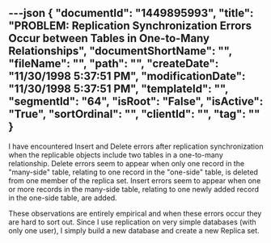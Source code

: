 ---json
{
  "documentId": "1449895993",
  "title": "PROBLEM: Replication Synchronization Errors Occur between Tables in One-to-Many Relationships",
  "documentShortName": "",
  "fileName": "",
  "path": "",
  "createDate": "11/30/1998 5:37:51 PM",
  "modificationDate": "11/30/1998 5:37:51 PM",
  "templateId": "",
  "segmentId": "64",
  "isRoot": "False",
  "isActive": "True",
  "sortOrdinal": "",
  "clientId": "",
  "tag": ""
}
---

I have encountered Insert and Delete errors after replication synchronization when the replicable objects include two tables in a one-to-many relationship. Delete errors seem to appear when only one record in the &quot;many-side&quot; table, relating to one record in the &quot;one-side&quot; table, is deleted from one member of the replica set. Insert errors seem to appear when one or more records in the many-side table, relating to one newly added record in the one-side table, are added.

These observations are entirely empirical and when these errors occur they are hard to sort out. Since I use replication on very simple databases (with only one user), I simply build a new database and create a new Replica set.
